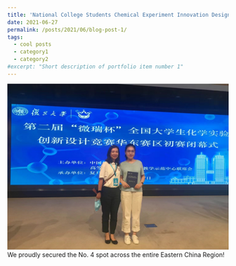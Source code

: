 ```yaml
---
title: 'National College Students Chemical Experiment Innovation Design Competition'
date: 2021-06-27
permalink: /posts/2021/06/blog-post-1/
tags:
  - cool posts
  - category1
  - category2
#excerpt: "Short description of portfolio item number 1"
---
```

<img src="/images/IMG_0787.JPG" alt="Portfolio item image">
We proudly secured the No. 4 spot across the entire Eastern China Region!
